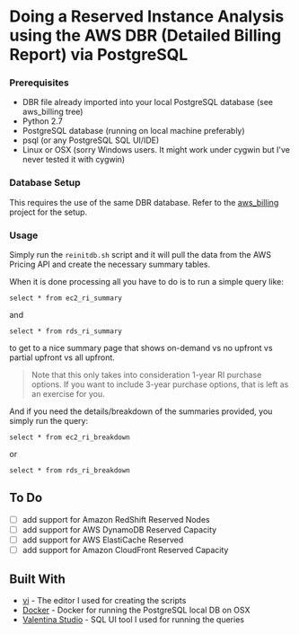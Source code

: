 # Doing a Reserved Instance Analysis using the AWS DBR (Detailed Billing Report) via PostgreSQL

### Prerequisites

* DBR file already imported into your local PostgreSQL database (see aws_billing tree)
* Python 2.7
* PostgreSQL database (running on local machine preferably)
* psql (or any PostgreSQL SQL UI/IDE)
* Linux or OSX (sorry Windows users.  It might work under cygwin but I've never tested it with cygwin)

### Database Setup

This requires the use of the same DBR database.  Refer to the [aws_billing](../aws_billing) project for the setup.

### Usage

Simply run the `reinitdb.sh` script and it will pull the data from the AWS Pricing API and create the necessary summary tables.

When it is done processing all you have to do is to run a simple query like:
```
select * from ec2_ri_summary
```
and
```
select * from rds_ri_summary
```
to get to a nice summary page that shows on-demand vs no upfront vs partial upfront vs all upfront.  
> Note that this only takes into consideration 1-year RI purchase options.  If you want to include 3-year purchase options, that is left as an exercise for you.

And if you need the details/breakdown of the summaries provided, you simply run the query:
```
select * from ec2_ri_breakdown
```
or
```
select * from rds_ri_breakdown
```

## To Do

* [ ] add support for Amazon RedShift Reserved Nodes
* [ ] add support for AWS DynamoDB Reserved Capacity
* [ ] add support for AWS ElastiCache Reserved
* [ ] add support for Amazon CloudFront Reserved Capacity

## Built With

* [vi](https://en.wikipedia.org/wiki/Vi) - The editor I used for creating the scripts
* [Docker](https://www.docker.com/) - Docker for running the PostgreSQL local DB on OSX
* [Valentina Studio](https://www.valentina-db.com/en/valentina-studio-overview) - SQL UI tool I used for running the queries
